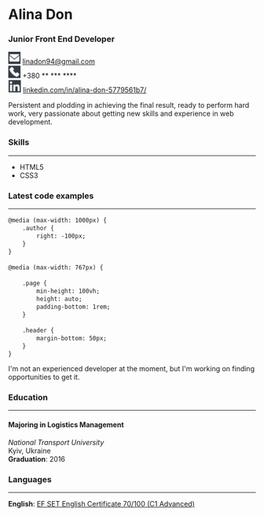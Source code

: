 # Alina Don
### Junior Front End Developer
![email icon](email-icon.jpg) linadon94@gmail.com  
![phone icon](phone-icon.jpg) +380 ** *** ****  
![linkedin icon](linkedin-icon.jpg) [linkedin.com/in/alina-don-5779561b7/](https://www.linkedin.com/in/alina-don-5779561b7/)  
  
Persistent and plodding in achieving the final result, ready to perform hard work, very passionate about getting new skills and experience in web development.
  

### Skills
-----------
* HTML5
* CSS3
  

### Latest code examples  
-----------
```
@media (max-width: 1000px) {
    .author {
        right: -100px;
    }
}

@media (max-width: 767px) {

    .page {
        min-height: 100vh;
        height: auto;
        padding-bottom: 1rem;
    }

    .header {
        margin-bottom: 50px;
    }
}
```
I'm not an experienced developer at the moment, but I'm working on finding opportunities to get it.  
  

### Education
-------------
#### Majoring in Logistics Management
*National Transport University*  
Kyiv, Ukraine  
**Graduation**: 2016  
  
  
### Languages
-------------
**English**: [EF SET English Certificate 70/100 (C1 Advanced)](https://www.efset.org/cert/Boc41u)




